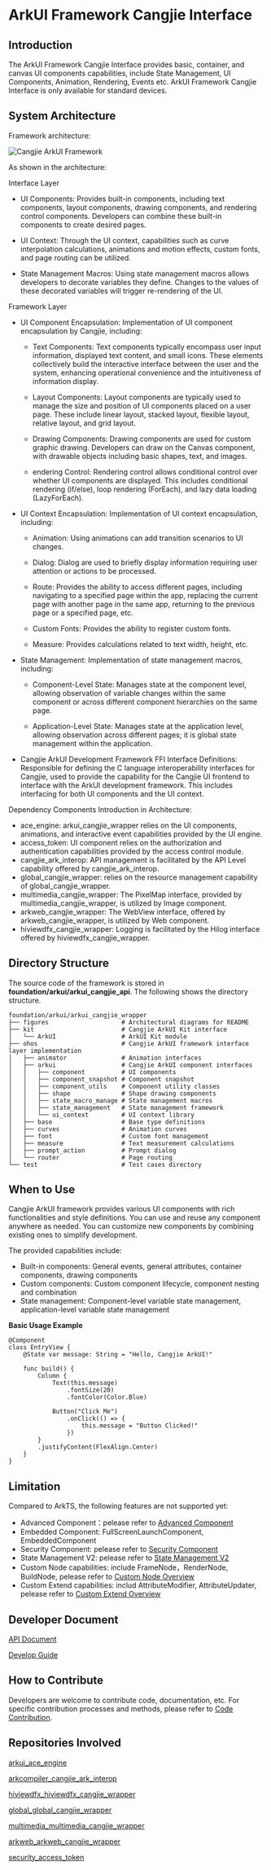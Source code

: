 # ArkUI Framework Cangjie Interface<a name="EN-US_TOPIC_0000001076213364"></a>

## Introduction<a name="section15701932113019"></a>

The ArkUI Framework Cangjie Interface provides basic, container, and canvas UI components capabilities, include State Management, UI Components, Animation, Rendering, Events etc. ArkUI Framework Cangjie Interface is only available for standard devices.

## System Architecture

Framework architecture:

![Cangjie ArkUI Framework](./figures/arkui_arkui_cangjie_wrapper_en.png)

As shown in the architecture:

Interface Layer

- UI Components: Provides built-in components, including text components, layout components, drawing components, and rendering control components. Developers can combine these built-in components to create desired pages.

- UI Context: Through the UI context, capabilities such as curve interpolation calculations, animations and motion effects, custom fonts, and page routing can be utilized.

- State Management Macros: Using state management macros allows developers to decorate variables they define. Changes to the values of these decorated variables will trigger re-rendering of the UI.

Framework Layer

- UI Component Encapsulation: Implementation of UI component encapsulation by Cangjie, including:

  - Text Components: Text components typically encompass user input information, displayed text content, and small icons. These elements collectively build the interactive interface between the user and the system, enhancing operational convenience and the intuitiveness of information display.

  - Layout Components: Layout components are typically used to manage the size and position of UI components placed on a user page. These include linear layout, stacked layout, flexible layout, relative layout, and grid layout.

  - Drawing Components: Drawing components are used for custom graphic drawing. Developers can draw on the Canvas component, with drawable objects including basic shapes, text, and images.

  - endering Control: Rendering control allows conditional control over whether UI components are displayed. This includes conditional rendering (if/else), loop rendering (ForEach), and lazy data loading (LazyForEach).

- UI Context Encapsulation: Implementation of UI context encapsulation, including:

  - Animation: Using animations can add transition scenarios to UI changes.

  - Dialog: Dialog are used to briefly display information requiring user attention or actions to be processed.

  - Route: Provides the ability to access different pages, including navigating to a specified page within the app, replacing the current page with another page in the same app, returning to the previous page or a specified page, etc.

  - Custom Fonts: Provides the ability to register custom fonts.

  - Measure: Provides calculations related to text width, height, etc.

- State Management: Implementation of state management macros, including:

  - Component-Level State: Manages state at the component level, allowing observation of variable changes within the same component or across different component hierarchies on the same page.

  - Application-Level State: Manages state at the application level, allowing observation across different pages; it is global state management within the application.

- Cangjie ArkUI Development Framework FFI Interface Definitions: Responsible for defining the C language interoperability interfaces for Cangjie, used to provide the capability for the Cangjie UI frontend to interface with the ArkUI development framework. This includes interfacing for both UI components and the UI context.

Dependency Components Introduction in Architecture:

- ace_engine: arkui_cangjie_wrapper relies on the UI components, animations, and interactive event capabilities provided by the UI engine.
- access_token: UI component relies on the authorization and authentication capabilities provided by the access control module.
- cangjie_ark_interop: API management is facilitated by the API Level capability offered by cangjie_ark_interop.
- global_cangjie_wrapper: relies on the resource management capability of global_cangjie_wrapper.
- multimedia_cangjie_wrapper: The PixelMap interface, provided by multimedia_cangjie_wrapper, is utilized by Image component.
- arkweb_cangjie_wrapper: The WebView interface, offered by arkweb_cangjie_wrapper, is utilized by Web component.
- hiviewdfx_cangjie_wrapper: Logging is facilitated by the Hilog interface offered by hiviewdfx_cangjie_wrapper.

## Directory Structure<a name="section1791423143211"></a>

The source code of the framework is stored in  **foundation/arkui/arkui\_cangjie\_api**. The following shows the directory structure.

```
foundation/arkui/arkui_cangjie_wrapper
├── figures                    # Architectural diagrams for README
├── kit                        # Cangjie ArkUI Kit interface
│   └── ArkUI                  # ArkUI Kit module
├── ohos                       # Cangjie ArkUI framework interface layer implementation
│   ├── animator               # Animation interfaces
│   ├── arkui                  # Cangjie ArkUI component interfaces
│   │   ├── component          # UI components
│   │   ├── component_snapshot # Component snapshot
│   │   ├── component_utils    # Component utility classes
│   │   ├── shape              # Shape drawing components
│   │   ├── state_macro_manage # State management macros
│   │   ├── state_management   # State management framework
│   │   └── ui_context         # UI context library
│   ├── base                   # Base type definitions
│   ├── curves                 # Animation curves
│   ├── font                   # Custom font management
│   ├── measure                # Text measurement calculations
│   ├── prompt_action          # Prompt dialog
│   └── router                 # Page routing
└── test                       # Test cases directory
```

## When to Use<a name="section171384529150"></a>

Cangjie ArkUI framework provides various UI components with rich functionalities and style definitions. You can use and reuse any component anywhere as needed. You can customize new components by combining existing ones to simplify development.

The provided capabilities include:
- Built-in components: General events, general attributes, container components, drawing components
- Custom components: Custom component lifecycle, component nesting and combination
- State management: Component-level variable state management, application-level variable state management

**Basic Usage Example**

```cangjie  
@Component
class EntryView {
    @State var message: String = "Hello, Cangjie ArkUI!"
    
    func build() {
        Column {
            Text(this.message)
                .fontSize(20)
                .fontColor(Color.Blue)
            
            Button("Click Me")
                .onClick(() => {
                    this.message = "Button Clicked!"
                })
        }
        .justifyContent(FlexAlign.Center)
    }
}
```

## Limitation

Compared to ArkTS, the following features are not supported yet:
- Advanced Component：pelease refer to [Advanced Component](https://gitcode.com/openharmony/docs/blob/master/en/application-dev/reference/apis-arkui/arkui-ts/ohos-arkui-advanced-Chip.md)
- Embedded Component: FullScreenLaunchComponent, EmbeddedComponent
- Security Component: pelease refer to [Security Component](https://gitcode.com/openharmony/docs/blob/master/en/application-dev/reference/apis-arkui/arkui-ts/ts-security-components-pastebutton.md)
- State Management V2: pelease refer to [State Management V2](https://gitcode.com/openharmony/docs/blob/master/en/application-dev/ui/state-management/arkts-mvvm-V2.md)
- Custom Node capabilities: include FrameNode，RenderNode, BuildNode, pelease refer to [Custom Node Overview](https://gitcode.com/openharmony/docs/blob/master/en/application-dev/ui/arkts-user-defined-node.md)
- Custom Extend capabilities: includ AttributeModifier, AttributeUpdater, pelease refer to [Custom Extend Overview](https://gitcode.com/openharmony/docs/blob/master/en/application-dev/ui/arkts-user-defined-modifier.md)

## Developer Document<a name="section171384529152"></a>

[API Document](https://gitcode.com/openharmony-sig/arkcompiler_cangjie_ark_interop/blob/master/doc/API_Reference/summary_cjnative_ohos_EN.md)

[Develop Guide](https://gitcode.com/openharmony-sig/arkcompiler_cangjie_ark_interop/blob/master/doc/Dev_Guide/source_en/arkui-cj/cj-ui-development-overview.md)

## How to Contribute<a name="section171384529153"></a>

Developers are welcome to contribute code, documentation, etc. For specific contribution processes and methods, please refer to [Code Contribution](https://gitcode.com/openharmony/docs/blob/master/en/contribute/how-to-contribute.md).

## Repositories Involved<a name="section1447164910172"></a>

[arkui_ace_engine](https://gitcode.com/openharmony/arkui_ace_engine)

[arkcompiler_cangjie_ark_interop](https://gitcode.com/openharmony-sig/arkcompiler_cangjie_ark_interop)

[hiviewdfx_hiviewdfx_cangjie_wrapper](https://gitcode.com/openharmony-sig/hiviewdfx_hiviewdfx_cangjie_wrapper)

[global_global_cangjie_wrapper](https://gitcode.com/openharmony-sig/global_global_cangjie_wrapper)

[multimedia_multimedia_cangjie_wrapper](https://gitcode.com/openharmony-sig/multimedia_multimedia_cangjie_wrapper)

[arkweb_arkweb_cangjie_wrapper](https://gitcode.com/openharmony-sig/arkweb_arkweb_cangjie_wrapper)

[security_access_token](https://gitcode.com/openharmony/security_access_token)
